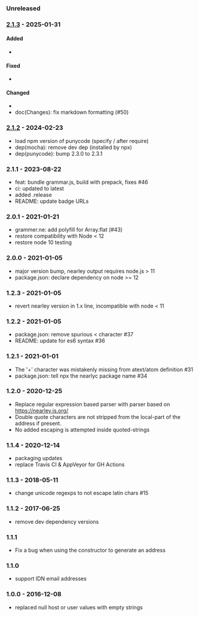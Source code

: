 
### Unreleased


### [2.1.3] - 2025-01-31

#### Added

- 

#### Fixed

- 

#### Changed

- 
- doc(Changes): fix markdown formatting (#50)


### [2.1.2] - 2024-02-23

- load npm version of punycode (specify / after require)
- dep(mocha): remove dev dep (installed by npx)
- dep(punycode): bump 2.3.0 to 2.3.1


### 2.1.1 - 2023-08-22

- feat: bundle grammar.js, build with prepack, fixes #46
- ci: updated to latest
- added .release
- README: update badge URLs


### 2.0.1 - 2021-01-21

- grammer.ne: add polyfill for Array.flat (#43)
- restore compatibility with Node < 12
- restore node 10 testing


### 2.0.0 - 2021-01-05

- major version bump, nearley output requires node.js > 11
- package.json: declare dependency on node >= 12


### 1.2.3 - 2021-01-05

- revert nearley version in 1.x line, incompatible with node < 11


### 1.2.2 - 2021-01-05

- package.json: remove spurious < character #37
- README: update for es6 syntax #36


### 1.2.1 - 2021-01-01

- The '+' character was mistakenly missing from atext/atom definition #31
- package.json: tell npx the nearlyc package name #34


### 1.2.0 - 2020-12-25

- Replace regular expression based parser with parser based on <https://nearley.js.org/>
- Double quote characters are not stripped from the local-part of the address if present.
- No added escaping is attempted inside quoted-strings


### 1.1.4 - 2020-12-14

- packaging updates
- replace Travis CI & AppVeyor for GH Actions


### 1.1.3 - 2018-05-11

- change unicode regexps to not escape latin chars #15


### 1.1.2 - 2017-06-25

- remove dev dependency versions


### 1.1.1

- Fix a bug when using the constructor to generate an address


### 1.1.0

- support IDN email addresses


### 1.0.0 - 2016-12-08

- replaced null host or user values with empty strings

[2.1.0]: https://github.com/haraka/node-address-rfc2821/releases/tag/2.1.0
[2.1.1]: https://github.com/haraka/node-address-rfc2821/releases/tag/2.1.1
[2.1.2]: https://github.com/haraka/node-address-rfc2821/releases/tag/2.1.2
[2.1.3]: https://github.com/haraka/node-address-rfc2821/releases/tag/2.1.3
